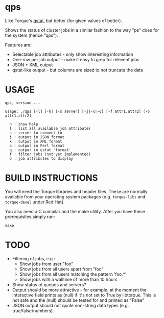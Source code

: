 qps
===
Like Torque's [qstat](http://docs.adaptivecomputing.com/torque/4-2-6/help.htm#topics/commands/qstat.htm), but better (for given values of better).

Shows the status of cluster jobs in a similar fashion to the way "ps" does for
the system (hence "qps").

Features are:
* Selectable job attributes - only show interesting information
* One-row per job output - make it easy to grep for relevent jobs
* JSON + XML output
* qstat-like output - but columns are sized to not truncate the data

USAGE
=====

    qps, version ...
     
    usage: ./qps [-l] [-h] [-s server] [-j|-x|-q] [-f attr1,attr2] [-o attr1,attr2]
    
      h : show help
      l : list all available job attributes
      s : server to connect to
      j : output in JSON format
      x : output in XML format
      p : output in Perl format
      q : output in qstat 'format'
      f : filter jobs (not yet implemented)
      o : job attributes to display

BUILD INSTRUCTIONS
==================

You will need the Torque libraries and header files. These are normally
available from your operating system packages (e.g. `torque-libs` and
`torque-devel` under Red Hat).

You also need a C compilar and the make utility. After you have these
prerequisites simply run:

    make

TODO
====

* Filtering of jobs, e.g.:
  * Show jobs from user "foo"
  * Show jobs from all users apart from "foo"
  * Show jobs from all users matching the pattern 'foo.*'
  * Show jobs with a walltime of more than 10 hours
* Show status of queues and servers?
* Output should be more attractive - for example, at the moment the interactive
  field prints as (null) if it's not set to True by libtorque. This is not safe
  and the (null) should be tested for and printed as "False"
* JSON output should not quote non-string data types (e.g. true/false/numbers)
